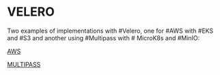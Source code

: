 # VELERO

Two examples of implementations with #Velero, one for #AWS with #EKS and #S3 and another using #Multipass with # MicroK8s and #MinIO:

[AWS](./README_AWS.md)

[MULTIPASS](./README_MULTIPASS.md)
